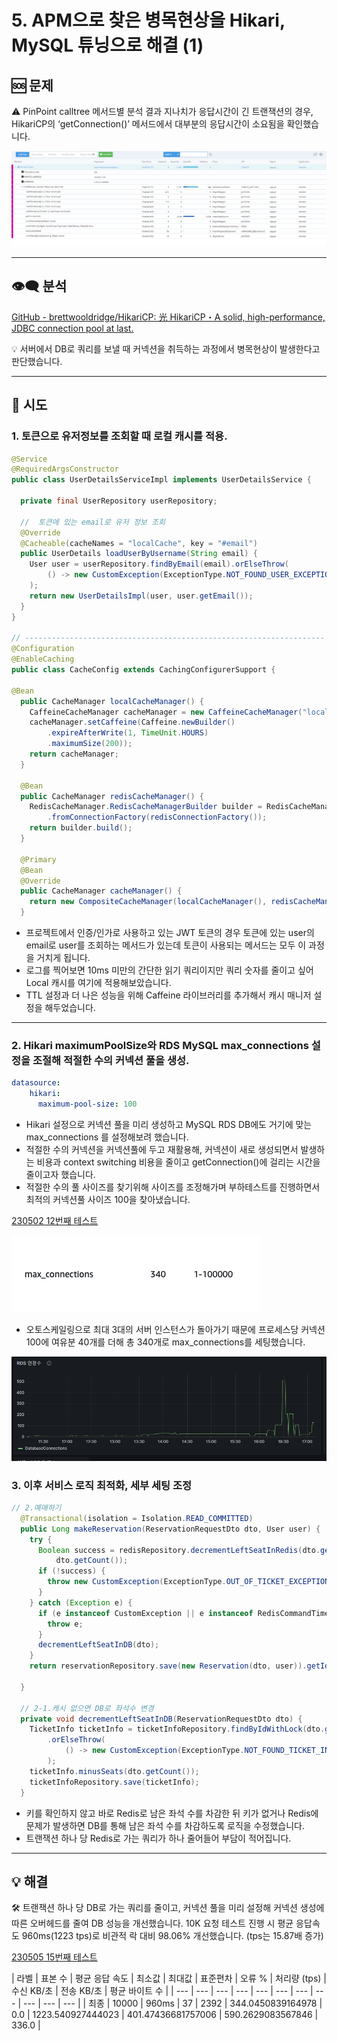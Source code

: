 # 5. APM으로 찾은 병목현상을 Hikari, MySQL 튜닝으로 해결 (1)

## 🆘 문제

<aside>
⚠️ PinPoint calltree 메서드별 분석 결과 지나치가 응답시간이 긴 트랜잭션의 경우,
HikariCP의 ‘getConnection()’ 메서드에서 대부분의 응답시간이 소요됨을 확인했습니다.

</aside>

![Untitled](Untitled%2039.png)

---

## 👁‍🗨 분석

[GitHub - brettwooldridge/HikariCP: 光 HikariCP・A solid, high-performance, JDBC connection pool at last.](https://github.com/brettwooldridge/HikariCP#obtaining-a-connection)

<aside>
💡 서버에서 DB로 쿼리를 보낼 때 커넥션을 취득하는 과정에서 병목현상이 발생한다고 판단했습니다.

</aside>

---

## 🌟 시도

### 1. **토큰으로 유저정보를 조회할 때 로컬 캐시를 적용.**

```java
@Service
@RequiredArgsConstructor
public class UserDetailsServiceImpl implements UserDetailsService {

  private final UserRepository userRepository;

  //  토큰에 있는 email로 유저 정보 조회
  @Override
  @Cacheable(cacheNames = "localCache", key = "#email")
  public UserDetails loadUserByUsername(String email) {
    User user = userRepository.findByEmail(email).orElseThrow(
        () -> new CustomException(ExceptionType.NOT_FOUND_USER_EXCEPTION)
    );
    return new UserDetailsImpl(user, user.getEmail());
  }
}

// -------------------------------------------------------------------
@Configuration
@EnableCaching
public class CacheConfig extends CachingConfigurerSupport {

@Bean
  public CacheManager localCacheManager() {
    CaffeineCacheManager cacheManager = new CaffeineCacheManager("localCache");
    cacheManager.setCaffeine(Caffeine.newBuilder()
        .expireAfterWrite(1, TimeUnit.HOURS)
        .maximumSize(200));
    return cacheManager;
  }

  @Bean
  public CacheManager redisCacheManager() {
    RedisCacheManager.RedisCacheManagerBuilder builder = RedisCacheManager.RedisCacheManagerBuilder
        .fromConnectionFactory(redisConnectionFactory());
    return builder.build();
  }

  @Primary
  @Bean
  @Override
  public CacheManager cacheManager() {
    return new CompositeCacheManager(localCacheManager(), redisCacheManager());
  }
```

- 프로젝트에서 인증/인가로 사용하고 있는 JWT 토큰의 경우 토큰에 있는 user의 email로 user를 조회하는 메서드가 있는데 토큰이 사용되는 메서드는 모두 이 과정을 거치게 됩니다.
- 로그를 찍어보면 10ms 미만의 간단한 읽기 쿼리이지만 쿼리 숫자를 줄이고 싶어 Local 캐시를 여기에 적용해보았습니다.
- TTL 설정과 더 나은 성능을 위해 Caffeine 라이브러리를 추가해서 캐시 매니저 설정을 해두었습니다.

---

### 2. **Hikari maximumPoolSize와 RDS MySQL max_connections 설정을 조절해 적절한 수의 커넥션 풀을 생성.**

```yaml
datasource:
    hikari:
      maximum-pool-size: 100
```

- Hikari 설정으로 커넥션 풀을 미리 생성하고 MySQL RDS DB에도 거기에 맞는 max_connections 를 설정해보려 했습니다.
- 적절한 수의 커넥션을 커넥션풀에 두고 재활용해, 커넥션이 새로 생성되면서 발생하는 비용과 context switching 비용을 줄이고 getConnection()에 걸리는 시간을 줄이고자 했습니다.
- 적절한 수의 풀 사이즈를 찾기위해 사이즈를 조정해가며 부하테스트를 진행하면서 최적의 커넥션풀 사이즈 100을 찾아냈습니다.

[230502  12번째 테스트 ](https://www.notion.so/230502-12-dce68196b8034f1f9275e2ca2477af5e?pvs=21)

![Untitled](Untitled%2040.png)

- 오토스케일링으로 최대 3대의 서버 인스턴스가 돌아가기 때문에 프로세스당 커넥션 100에 여유분 40개를 더해 총 340개로 max_connections를 세팅했습니다.

![Untitled](Untitled%2041.png)

### 3. 이후 서비스 로직 최적화, 세부 세팅 조정

```java
// 2.예매하기
  @Transactional(isolation = Isolation.READ_COMMITTED)
  public Long makeReservation(ReservationRequestDto dto, User user) {
    try {
      Boolean success = redisRepository.decrementLeftSeatInRedis(dto.getTicketInfoId(),
          dto.getCount());
      if (!success) {
        throw new CustomException(ExceptionType.OUT_OF_TICKET_EXCEPTION);
      }
    } catch (Exception e) {
      if (e instanceof CustomException || e instanceof RedisCommandTimeoutException) {
        throw e;
      }
      decrementLeftSeatInDB(dto);
    }
    return reservationRepository.save(new Reservation(dto, user)).getId();

  }

  // 2-1.캐시 없으면 DB로 좌석수 변경
  private void decrementLeftSeatInDB(ReservationRequestDto dto) {
    TicketInfo ticketInfo = ticketInfoRepository.findByIdWithLock(dto.getTicketInfoId())
        .orElseThrow(
            () -> new CustomException(ExceptionType.NOT_FOUND_TICKET_INFO_EXCEPTION)
        );
    ticketInfo.minusSeats(dto.getCount());
    ticketInfoRepository.save(ticketInfo);
  }
```

- 키를 확인하지 않고 바로 Redis로 남은 좌석 수를 차감한 뒤 키가 없거나 Redis에 문제가 발생하면 DB를 통해 남은 좌석 수를 차감하도록 로직을 수정했습니다.
- 트랜잭션 하나 당 Redis로 가는 쿼리가 하나 줄어들어 부담이 적어집니다.

---

## 💡 해결

<aside>
🛠 트랜잭션 하나 당 DB로 가는 쿼리를 줄이고, 
커넥션 풀을 미리 설정해 커넥션 생성에 따른 오버헤드를 줄여 DB 성능을 개선했습니다.
10K 요청 테스트 진행 시 평균 응답속도 960ms(1223 tps)로 비관적 락 대비 98.06% 개선했습니다. (tps는 15.87배 증가)

</aside>

[230505  15번째 테스트](https://www.notion.so/230505-15-127ace48e8c44662a2f228b6a7774e28?pvs=21)

| 라벨 | 표본 수 | 평균 응답 속도 | 최소값 | 최대값 | 표준편차 | 오류 % | 처리량
(tps) | 수신 KB/초 | 전송 KB/초 | 평균 바이트 수 |
| --- | --- | --- | --- | --- | --- | --- | --- | --- | --- | --- |
| 최종 | 10000 | 960ms | 37 | 2392 | 344.0450839164978 | 0.0 | 1223.540927444023 | 401.47436681757006 | 590.2629083567846 | 336.0 |